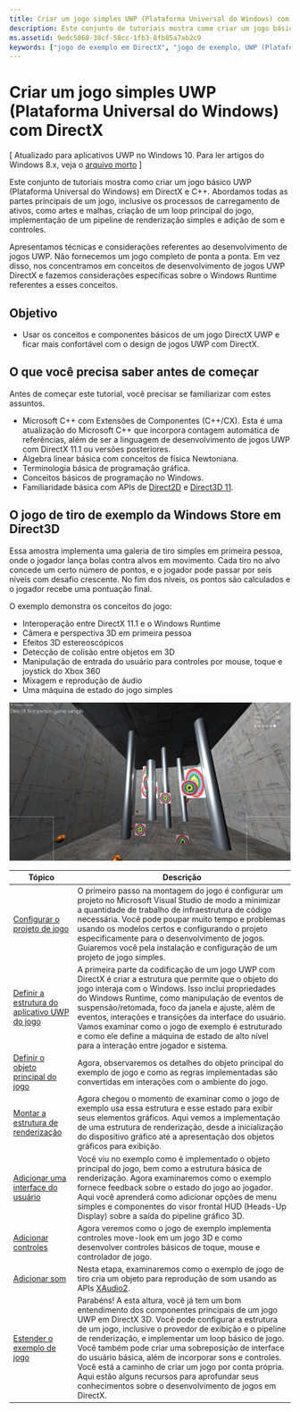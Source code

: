 ```yaml
---
title: Criar um jogo simples UWP (Plataforma Universal do Windows) com DirectX
description: Este conjunto de tutoriais mostra como criar um jogo básico UWP (Plataforma Universal do Windows) em DirectX e C++.
ms.assetid: 9edc5868-38cf-58cc-1fb3-8fb85a7ab2c9
keywords: ["jogo de exemplo em DirectX", "jogo de exemplo, UWP (Plataforma Universal do Windows)", "jogo em Direct3D 11"]
---
```


# Criar um jogo simples UWP (Plataforma Universal do Windows) com DirectX


\[ Atualizado para aplicativos UWP no Windows 10. Para ler artigos do Windows 8.x, veja o [arquivo morto](http://go.microsoft.com/fwlink/p/?linkid=619132) \]

Este conjunto de tutoriais mostra como criar um jogo básico UWP (Plataforma Universal do Windows) em DirectX e C++. Abordamos todas as partes principais de um jogo, inclusive os processos de carregamento de ativos, como artes e malhas, criação de um loop principal do jogo, implementação de um pipeline de renderização simples e adição de som e controles.

Apresentamos técnicas e considerações referentes ao desenvolvimento de jogos UWP. Não fornecemos um jogo completo de ponta a ponta. Em vez disso, nos concentramos em conceitos de desenvolvimento de jogos UWP DirectX e fazemos considerações específicas sobre o Windows Runtime referentes a esses conceitos.

## Objetivo


-   Usar os conceitos e componentes básicos de um jogo DirectX UWP e ficar mais confortável com o design de jogos UWP com DirectX.

## O que você precisa saber antes de começar


Antes de começar este tutorial, você precisar se familiarizar com estes assuntos.

-   Microsoft C++ com Extensões de Componentes (C++/CX). Esta é uma atualização do Microsoft C++ que incorpora contagem automática de referências, além de ser a linguagem de desenvolvimento de jogos UWP com DirectX 11.1 ou versões posteriores.
-   Álgebra linear básica com conceitos de física Newtoniana.
-   Terminologia básica de programação gráfica.
-   Conceitos básicos de programação no Windows.
-   Familiaridade básica com APIs de [Direct2D](https://msdn.microsoft.com/en-us/library/windows/apps/dd370990.aspx) e [Direct3D 11](https://msdn.microsoft.com/library/windows/desktop/hh404569).

##  O jogo de tiro de exemplo da Windows Store em Direct3D


Essa amostra implementa uma galeria de tiro simples em primeira pessoa, onde o jogador lança bolas contra alvos em movimento. Cada tiro no alvo concede um certo número de pontos, e o jogador pode passar por seis níveis com desafio crescente. No fim dos níveis, os pontos são calculados e o jogador recebe uma pontuação final.

O exemplo demonstra os conceitos do jogo:

-   Interoperação entre DirectX 11.1 e o Windows Runtime
-   Câmera e perspectiva 3D em primeira pessoa
-   Efeitos 3D estereoscópicos
-   Detecção de colisão entre objetos em 3D
-   Manipulação de entrada do usuário para controles por mouse, toque e joystick do Xbox 360
-   Mixagem e reprodução de áudio
-   Uma máquina de estado do jogo simples

![o exemplo do jogo em ação](images/simple3dgame-display.png)


| Tópico | Descrição |
|---------------------------------------------------------------------------------------------------|----------------------------------------------------------------------------------------------------------------------------------------------------------------------------------------------------------------------------------------------------------------------------------------------------------------------------------------------------------------------------------------------------------------------------------------------------------------|
| [Configurar o projeto de jogo](tutorial--setting-up-the-games-infrastructure.md) | O primeiro passo na montagem do jogo é configurar um projeto no Microsoft Visual Studio de modo a minimizar a quantidade de trabalho de infraestrutura de código necessária. Você pode poupar muito tempo e problemas usando os modelos certos e configurando o projeto especificamente para o desenvolvimento de jogos. Guiaremos você pela instalação e configuração de um projeto de jogo simples. |
| [Definir a estrutura do aplicativo UWP do jogo](tutorial--building-the-games-metro-style-app-framework.md) | A primeira parte da codificação de um jogo UWP com DirectX é criar a estrutura que permite que o objeto do jogo interaja com o Windows. Isso inclui propriedades do Windows Runtime, como manipulação de eventos de suspensão/retomada, foco da janela e ajuste, além de eventos, interações e transições da interface do usuário. Vamos examinar como o jogo de exemplo é estruturado e como ele define a máquina de estado de alto nível para a interação entre jogador e sistema. |
| [Definir o objeto principal do jogo](tutorial--defining-the-main-game-loop.md) | Agora, observaremos os detalhes do objeto principal do exemplo de jogo e como as regras implementadas são convertidas em interações com o ambiente do jogo. |
| [Montar a estrutura de renderização](tutorial--assembling-the-rendering-pipeline.md) | Agora chegou o momento de examinar como o jogo de exemplo usa essa estrutura e esse estado para exibir seus elementos gráficos. Aqui vemos a implementação de uma estrutura de renderização, desde a inicialização do dispositivo gráfico até a apresentação dos objetos gráficos para exibição. |
| [Adicionar uma interface do usuário](tutorial--adding-a-user-interface.md) | Você viu no exemplo como é implementado o objeto principal do jogo, bem como a estrutura básica de renderização. Agora examinaremos como o exemplo fornece feedback sobre o estado do jogo ao jogador. Aqui você aprenderá como adicionar opções de menu simples e componentes do visor frontal HUD (Heads-Up Display) sobre a saída do pipeline gráfico 3D. |
| [Adicionar controles](tutorial--adding-controls.md) | Agora veremos como o jogo de exemplo implementa controles move-look em um jogo 3D e como desenvolver controles básicos de toque, mouse e controlador de jogo. |
| [Adicionar som](tutorial--adding-sound.md) | Nesta etapa, examinaremos como o exemplo de jogo de tiro cria um objeto para reprodução de som usando as APIs [XAudio2](https://msdn.microsoft.com/library/windows/desktop/ee415813). |
| [Estender o exemplo de jogo](tutorial-resources.md) | Parabéns! A esta altura, você já tem um bom entendimento dos componentes principais de um jogo UWP em DirectX 3D. Você pode configurar a estrutura de um jogo, inclusive o provedor de exibição e o pipeline de renderização, e implementar um loop básico de jogo. Você também pode criar uma sobreposição de interface do usuário básica, além de incorporar sons e controles. Você está a caminho de criar um jogo por conta própria. Aqui estão alguns recursos para aprofundar seus conhecimentos sobre o desenvolvimento de jogos em DirectX. |
 

 

 






<!--HONumber=Mar16_HO1-->


